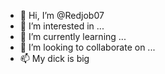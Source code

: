 - 👋 Hi, I’m @Redjob07
- 👀 I’m interested in ...
- 🌱 I’m currently learning ...
- 💞️ I’m looking to collaborate on ...
- 📫 My dick is big

<!---
Redjob07/Redjob07 is a ✨ special ✨ repository because its `README.md` (this file) appears on your GitHub profile.
You can click the Preview link to take a look at your changes.
--->
